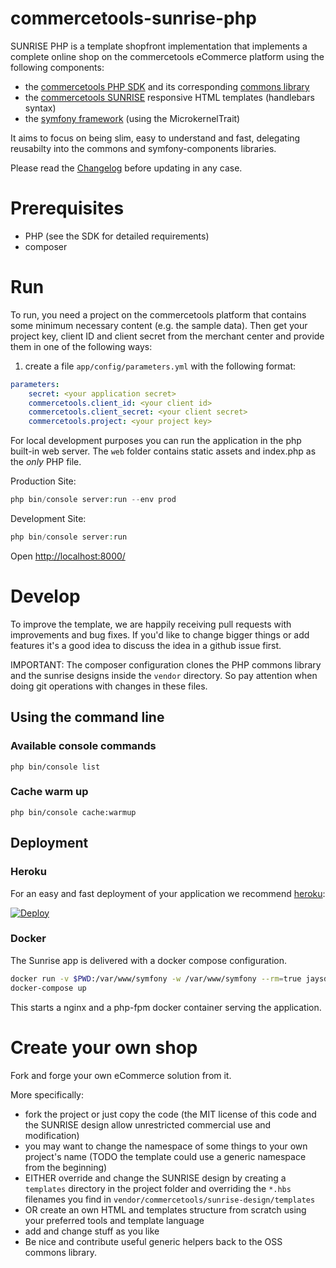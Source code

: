 # commercetools-sunrise-php

SUNRISE PHP is a template shopfront implementation that implements a complete online shop on the commercetools eCommerce platform using the following components:

 * the [commercetools PHP SDK](https://github.com/commercetools/commercetools-php-sdk) and its corresponding [commons library](https://github.com/commercetools/commercetools-php-commons)
 * the [commercetools SUNRISE](https://github.com/commercetools/sphere-sunrise-design) responsive HTML templates (handlebars syntax)
 * the [symfony framework](http://symfony.com/) (using the MicrokernelTrait)

It aims to focus on being slim, easy to understand and fast, delegating reusabilty into the commons and symfony-components libraries.

Please read the [Changelog](CHANGELOG.md) before updating in any case.

# Prerequisites

 * PHP (see the SDK for detailed requirements)
 * composer

# Run

To run, you need a project on the commercetools platform that contains some minimum necessary content (e.g. the sample data). Then get your project key, client ID and client secret from the merchant center and provide them in one of the following ways:

 1. create a file `app/config/parameters.yml` with the following format:

```yml
parameters:
    secret: <your application secret>
    commercetools.client_id: <your client id>
    commercetools.client_secret: <your client secret>
    commercetools.project: <your project key>
```

For local development purposes you can run the application in the php built-in web server. The `web` folder contains static assets and index.php as the _only_ PHP file.

Production Site:
```php
php bin/console server:run --env prod
```

Development Site:
```php
php bin/console server:run
```

Open [http://localhost:8000/](http://localhost:8000/)

# Develop

To improve the template, we are happily receiving pull requests with improvements and bug fixes. If you'd like to change bigger things or add features it's a good idea to discuss the idea in a github issue first.

IMPORTANT: The composer configuration clones the PHP commons library and the sunrise designs inside the `vendor` directory. So pay attention when doing git operations with changes in these files.

## Using the command line

### Available console commands
```
php bin/console list
```

### Cache warm up

```
php bin/console cache:warmup
```

## Deployment

### Heroku

For an easy and fast deployment of your application we recommend [heroku](https://www.heroku.com):

<a href="https://heroku.com/deploy?template=https://github.com/commercetools/commercetools-sunrise-php"><img src="https://www.herokucdn.com/deploy/button.png" alt="Deploy"></a>

### Docker

The Sunrise app is delivered with a docker compose configuration.

```sh
docker run -v $PWD:/var/www/symfony -w /var/www/symfony --rm=true jaysde/symfony-php-fpm composer install --prefer-dist
docker-compose up
```

This starts a nginx and a php-fpm docker container serving the application.

# Create your own shop

Fork and forge your own eCommerce solution from it.

More specifically:

 * fork the project or just copy the code (the MIT license of this code and the SUNRISE design allow unrestricted commercial use and modification)
 * you may want to change the namespace of some things to your own project's name (TODO the template could use a generic namespace from the beginning)
 * EITHER override and change the SUNRISE design by creating a `templates` directory in the project folder and overriding the `*.hbs` filenames you find in `vendor/commercetools/sunrise-design/templates`
 * OR create an own HTML and templates structure from scratch using your preferred tools and template language
 * add and change stuff as you like
 * Be nice and contribute useful generic helpers back to the OSS commons library.
